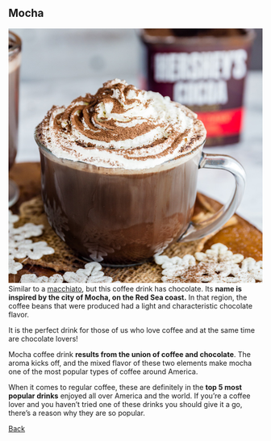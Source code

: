 ## Mocha
![Mocha!](https://github.com/inesse13/Midterm-Project/blob/main/Dark-Chocolate-Mocha-Square.jpg)
Similar to a [macchiato](https://github.com/inesse13/Midterm-Project/blob/main/macchiato.md), but this coffee drink has chocolate. Its **name is inspired by the city of Mocha, on the Red Sea coast.** In that region, the coffee beans that were produced had a light and characteristic chocolate flavor.

It is the perfect drink for those of us who love coffee and at the same time are chocolate lovers!

Mocha coffee drink **results from the union of coffee and chocolate**. The aroma kicks off, and the mixed flavor of these two elements make mocha one of the most popular types of coffee around America.

When it comes to regular coffee, these are definitely in the **top 5 most popular drinks** enjoyed all over America and the world. If you’re a coffee lover and you haven’t tried one of these drinks you should give it a go, there’s a reason why they are so popular.

[Back](https://github.com/inesse13/Midterm-Project/blob/main/README.md)
